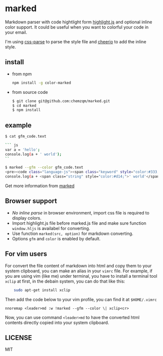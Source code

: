 # marked

Markdown parser with code hightlight form [highlight.js](https://github.com/isagalaev/highlight.js) and optional inline color support. It could be useful when you want to colorful your code in your email.

I'm using [css-parse](https://github.com/visionmedia/node-css-parse) to parse the style file and [cheerio](https://github.com/MatthewMueller/cheerio) to add the inline style.

## install

* from npm
  ```bash
  npm install -g color-marked
  ```

* from source code
  ```bash
  $ git clone git@github.com:chemzqm/marked.git
  $ cd marked
  $ npm install
  ```

## example

```bash
$ cat gfm_code.text 

``` js
var a = 'hello';
console.log(a + ' world');
`` 

$ marked --gfm --color gfm_code.text 
<pre><code class="language-js"><span class="keyword" style="color:#333;font-weight:bold;">var</span> a = <span class="string" style="color:#d14;">'hello'</span>;
console.log(a + <span class="string" style="color:#d14;">' world'</span>);</code></pre></span></span></span></code></pre>
```
Get more information from [marked](https://github.com/chjj/marked)

## Browser support

* *No inline parse* in browser environment, import css file is required to display colors.
* Import highlight.js file before marked.js file and make sure function `window.hljs` is availabel for converting.
* Use function `marked(src, option)` for markdown converting.
* Options `gfm` and `color` is enabled by default.

## For vim users

For convert the file content of markdown into html and copy them to your system clipboard, you can make an alias in your `vimrc` file. For example, if you are using vim (like me) under terminal, you have to install a terminal tool `xclip` at first, in the debain system, you can do that like this:

``` bash
    sudo apt-get install xclip
```
Then add the code below to your vim profile, you can find it at `$HOME/.vimrc` 

``` viml
nnoremap <leader>md :w !marked --gfm --color \| xclip<cr>
```
Now, you can use command `<leader>md` to have the converted html contents directly copied into your system clipboard.

## LICENSE

MIT
